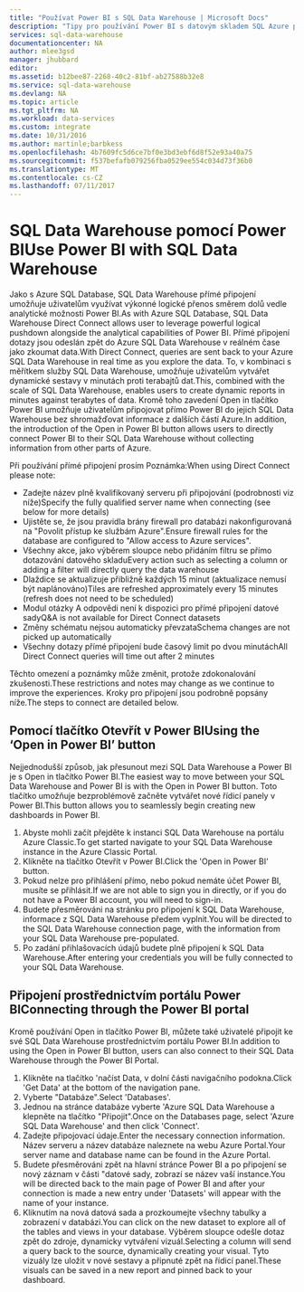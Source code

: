 ```yaml
---
title: "Používat Power BI s SQL Data Warehouse | Microsoft Docs"
description: "Tipy pro používání Power BI s datovým skladem SQL Azure pro vývoj řešení."
services: sql-data-warehouse
documentationcenter: NA
author: mlee3gsd
manager: jhubbard
editor: 
ms.assetid: b12bee87-2268-40c2-81bf-ab27588b32e8
ms.service: sql-data-warehouse
ms.devlang: NA
ms.topic: article
ms.tgt_pltfrm: NA
ms.workload: data-services
ms.custom: integrate
ms.date: 10/31/2016
ms.author: martinle;barbkess
ms.openlocfilehash: 4b7609fc5d6ce7bf0e3bd3ebf6d8f52e93a40a75
ms.sourcegitcommit: f537befafb079256fba0529ee554c034d73f36b0
ms.translationtype: MT
ms.contentlocale: cs-CZ
ms.lasthandoff: 07/11/2017
---
```

# <a name="use-power-bi-with-sql-data-warehouse"></a><span data-ttu-id="8141d-103">SQL Data Warehouse pomocí Power BI</span><span class="sxs-lookup"><span data-stu-id="8141d-103">Use Power BI with SQL Data Warehouse</span></span>
<span data-ttu-id="8141d-104">Jako s Azure SQL Database, SQL Data Warehouse přímé připojení umožňuje uživatelům využívat výkonné logické přenos směrem dolů vedle analytické možnosti Power BI.</span><span class="sxs-lookup"><span data-stu-id="8141d-104">As with Azure SQL Database, SQL Data Warehouse Direct Connect allows user to leverage powerful logical pushdown alongside the analytical capabilities of Power BI.</span></span>  <span data-ttu-id="8141d-105">Přímé připojení dotazy jsou odeslán zpět do Azure SQL Data Warehouse v reálném čase jako zkoumat data.</span><span class="sxs-lookup"><span data-stu-id="8141d-105">With Direct Connect, queries are sent back to your Azure SQL Data Warehouse in real time as you explore the data.</span></span>  <span data-ttu-id="8141d-106">To, v kombinaci s měřítkem služby SQL Data Warehouse, umožňuje uživatelům vytvářet dynamické sestavy v minutách proti terabajtů dat.</span><span class="sxs-lookup"><span data-stu-id="8141d-106">This, combined with the scale of SQL Data Warehouse, enables users to create dynamic reports in minutes against terabytes of data.</span></span>  <span data-ttu-id="8141d-107">Kromě toho zavedení Open in tlačítko Power BI umožňuje uživatelům připojovat přímo Power BI do jejich SQL Data Warehouse bez shromažďovat informace z dalších částí Azure.</span><span class="sxs-lookup"><span data-stu-id="8141d-107">In addition, the introduction of the Open in Power BI button allows users to directly connect Power BI to their SQL Data Warehouse without collecting information from other parts of Azure.</span></span>

<span data-ttu-id="8141d-108">Při používání přímé připojení prosím Poznámka:</span><span class="sxs-lookup"><span data-stu-id="8141d-108">When using Direct Connect please note:</span></span>

* <span data-ttu-id="8141d-109">Zadejte název plně kvalifikovaný serveru při připojování (podrobnosti viz níže)</span><span class="sxs-lookup"><span data-stu-id="8141d-109">Specify the fully qualified server name when connecting (see below for more details)</span></span>
* <span data-ttu-id="8141d-110">Ujistěte se, že jsou pravidla brány firewall pro databázi nakonfigurovaná na "Povolit přístup ke službám Azure".</span><span class="sxs-lookup"><span data-stu-id="8141d-110">Ensure firewall rules for the database are configured to "Allow access to Azure services".</span></span>
* <span data-ttu-id="8141d-111">Všechny akce, jako výběrem sloupce nebo přidáním filtru se přímo dotazování datového skladu</span><span class="sxs-lookup"><span data-stu-id="8141d-111">Every action such as selecting a column or adding a filter will  directly query the data warehouse</span></span>
* <span data-ttu-id="8141d-112">Dlaždice se aktualizuje přibližně každých 15 minut (aktualizace nemusí být naplánováno)</span><span class="sxs-lookup"><span data-stu-id="8141d-112">Tiles are refreshed approximately every 15 minutes (refresh does not need to be scheduled)</span></span>
* <span data-ttu-id="8141d-113">Modul otázky A odpovědi není k dispozici pro přímé připojení datové sady</span><span class="sxs-lookup"><span data-stu-id="8141d-113">Q&A is not available for Direct Connect datasets</span></span>
* <span data-ttu-id="8141d-114">Změny schématu nejsou automaticky převzata</span><span class="sxs-lookup"><span data-stu-id="8141d-114">Schema changes are not picked up automatically</span></span>
* <span data-ttu-id="8141d-115">Všechny dotazy přímé připojení bude časový limit po dvou minutách</span><span class="sxs-lookup"><span data-stu-id="8141d-115">All Direct Connect queries will time out after 2 minutes</span></span>

<span data-ttu-id="8141d-116">Těchto omezení a poznámky může změnit, protože zdokonalování zkušenosti.</span><span class="sxs-lookup"><span data-stu-id="8141d-116">These restrictions and notes may change as we continue to improve the experiences.</span></span> <span data-ttu-id="8141d-117">Kroky pro připojení jsou podrobně popsány níže.</span><span class="sxs-lookup"><span data-stu-id="8141d-117">The steps to connect are detailed below.</span></span>  

## <a name="using-the-open-in-power-bi-button"></a><span data-ttu-id="8141d-118">Pomocí tlačítko Otevřít v Power BI</span><span class="sxs-lookup"><span data-stu-id="8141d-118">Using the ‘Open in Power BI’ button</span></span>
<span data-ttu-id="8141d-119">Nejjednodušší způsob, jak přesunout mezi SQL Data Warehouse a Power BI je s Open in tlačítko Power BI.</span><span class="sxs-lookup"><span data-stu-id="8141d-119">The easiest way to move between your SQL Data Warehouse and Power BI is with the Open in Power BI button.</span></span> <span data-ttu-id="8141d-120">Toto tlačítko umožňuje bezproblémově začněte vytvářet nové řídicí panely v Power BI.</span><span class="sxs-lookup"><span data-stu-id="8141d-120">This button allows you to seamlessly begin creating new dashboards in Power BI.</span></span>  

1. <span data-ttu-id="8141d-121">Abyste mohli začít přejděte k instanci SQL Data Warehouse na portálu Azure Classic.</span><span class="sxs-lookup"><span data-stu-id="8141d-121">To get started navigate to your SQL Data Warehouse instance in the Azure Classic Portal.</span></span>
2. <span data-ttu-id="8141d-122">Klikněte na tlačítko Otevřít v Power BI.</span><span class="sxs-lookup"><span data-stu-id="8141d-122">Click the 'Open in Power BI' button.</span></span>
3. <span data-ttu-id="8141d-123">Pokud nelze pro přihlášení přímo, nebo pokud nemáte účet Power BI, musíte se přihlásit.</span><span class="sxs-lookup"><span data-stu-id="8141d-123">If we are not able to sign you in directly, or if you do not have a Power BI account, you will need to sign-in.</span></span>  
4. <span data-ttu-id="8141d-124">Budete přesměrováni na stránku pro připojení k SQL Data Warehouse, informace z SQL Data Warehouse předem vyplnit.</span><span class="sxs-lookup"><span data-stu-id="8141d-124">You will be directed to the SQL Data Warehouse connection page, with the information from your SQL Data Warehouse pre-populated.</span></span>
5. <span data-ttu-id="8141d-125">Po zadání přihlašovacích údajů budete plně připojení k SQL Data Warehouse.</span><span class="sxs-lookup"><span data-stu-id="8141d-125">After entering your credentials you will be fully connected to your SQL Data Warehouse.</span></span>

## <a name="connecting-through-the-power-bi-portal"></a><span data-ttu-id="8141d-126">Připojení prostřednictvím portálu Power BI</span><span class="sxs-lookup"><span data-stu-id="8141d-126">Connecting through the Power BI portal</span></span>
<span data-ttu-id="8141d-127">Kromě používání Open in tlačítko Power BI, můžete také uživatelé připojit ke své SQL Data Warehouse prostřednictvím portálu Power BI.</span><span class="sxs-lookup"><span data-stu-id="8141d-127">In addition to using the Open in Power BI button, users can also connect to their SQL Data Warehouse through the Power BI Portal.</span></span>

1. <span data-ttu-id="8141d-128">Klikněte na tlačítko 'načíst Data, v dolní části navigačního podokna.</span><span class="sxs-lookup"><span data-stu-id="8141d-128">Click 'Get Data' at the bottom of the navigation pane.</span></span>
2. <span data-ttu-id="8141d-129">Vyberte "Databáze".</span><span class="sxs-lookup"><span data-stu-id="8141d-129">Select 'Databases'.</span></span>
3. <span data-ttu-id="8141d-130">Jednou na stránce databáze vyberte 'Azure SQL Data Warehouse a klepněte na tlačítko "Připojit".</span><span class="sxs-lookup"><span data-stu-id="8141d-130">Once on the Databases page, select 'Azure SQL Data Warehouse' and then click 'Connect'.</span></span>
4. <span data-ttu-id="8141d-131">Zadejte připojovací údaje.</span><span class="sxs-lookup"><span data-stu-id="8141d-131">Enter the necessary connection information.</span></span>  <span data-ttu-id="8141d-132">Název serveru a název databáze naleznete na webu Azure Portal.</span><span class="sxs-lookup"><span data-stu-id="8141d-132">Your server name and database name can be found in the Azure Portal.</span></span>
5. <span data-ttu-id="8141d-133">Budete přesměrováni zpět na hlavní stránce Power BI a po připojení se nový záznam v části "datové sady, zobrazí se název vaší instance.</span><span class="sxs-lookup"><span data-stu-id="8141d-133">You will be directed back to the main page of Power BI and after your connection is made a new entry under 'Datasets' will appear with the name of your instance.</span></span>  
6. <span data-ttu-id="8141d-134">Kliknutím na nová datová sada a prozkoumejte všechny tabulky a zobrazení v databázi.</span><span class="sxs-lookup"><span data-stu-id="8141d-134">You can click on the new dataset to explore all of the tables and views in your database.</span></span> <span data-ttu-id="8141d-135">Výběrem sloupce odešle dotaz zpět do zdroje, dynamicky vytváření vizuál.</span><span class="sxs-lookup"><span data-stu-id="8141d-135">Selecting a column will send a query back to the source, dynamically creating your visual.</span></span> <span data-ttu-id="8141d-136">Tyto vizuály lze uložit v nové sestavy a připnuté zpět na řídicí panel.</span><span class="sxs-lookup"><span data-stu-id="8141d-136">These visuals can be saved in a new report and pinned back to your dashboard.</span></span>

<!--Image references-->

<!--Article references-->
[SQL Data Warehouse development overview]:  ./sql-data-warehouse-overview-develop/
[SQL Data Warehouse integration overview]:  ./sql-data-warehouse-overview-integration/

<!--MSDN references-->

<!--Other Web references-->
